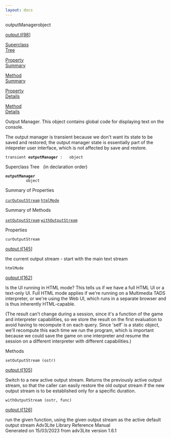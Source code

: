```yaml
---
layout: docs
---
```

<span class="title">outputManager</span><span class="type">object</span>

[output.t](../file/output.t.html)\[[98](../source/output.t.html#98)\]

[Superclass  
Tree](#_SuperClassTree_)

[Property  
Summary](#_PropSummary_)

[Method  
Summary](#_MethodSummary_)

[Property  
Details](#_Properties_)

[Method  
Details](#_Methods_)



Output Manager. This object contains global code for displaying text on
the console.

The output manager is transient because we don't want its state to be
saved and restored; the output manager state is essentially part of the
intepreter user interface, which is not affected by save and restore.

`transient `**`outputManager`**` :   object`



<span id="_SuperClassTree_"></span>



<span class="hdln">Superclass Tree</span>   (in declaration order)



**`outputManager`**  
`         object`  
<span id="_PropSummary_"></span>



<span class="hdln">Summary of Properties</span>  



[`curOutputStream`](#curOutputStream) [`htmlMode`](#htmlMode)

<span id="_MethodSummary_"></span>



<span class="hdln">Summary of Methods</span>  



[`setOutputStream`](#setOutputStream) [`withOutputStream`](#withOutputStream)

<span id="_Properties_"></span>



<span class="hdln">Properties</span>  



<span id="curOutputStream"></span>

`curOutputStream`

[output.t](../file/output.t.html)\[[145](../source/output.t.html#145)\]



the current output stream - start with the main text stream



<span id="htmlMode"></span>

`htmlMode`

[output.t](../file/output.t.html)\[[162](../source/output.t.html#162)\]



Is the UI running in HTML mode? This tells us if we have a full HTML UI
or a text-only UI. Full HTML mode applies if we're running on a
Multimedia TADS interpreter, or we're using the Web UI, which runs in a
separate browser and is thus inherently HTML-capable.

(The result can't change during a session, since it's a function of the
game and interpreter capabilities, so we store the result on the first
evaluation to avoid having to recompute it on each query. Since 'self'
is a static object, we'll recompute this each time we run the program,
which is important because we could save the game on one interpreter and
resume the session on a different interpreter with different
capabilities.)



<span id="_Methods_"></span>



<span class="hdln">Methods</span>  



<span id="setOutputStream"></span>

`setOutputStream (ostr)`

[output.t](../file/output.t.html)\[[105](../source/output.t.html#105)\]



Switch to a new active output stream. Returns the previously active
output stream, so that the caller can easily restore the old output
stream if the new output stream is to be established only for a specific
duration.



<span id="withOutputStream"></span>

`withOutputStream (ostr, func)`

[output.t](../file/output.t.html)\[[126](../source/output.t.html#126)\]



run the given function, using the given output stream as the active
default output stream
Adv3Lite Library Reference Manual  
Generated on 15/03/2023 from adv3Lite version 1.6.1


